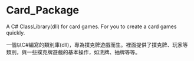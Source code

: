 # Card_Package
A C# ClassLibrary(dll) for card games. For you to create a card games quickly.

一個以C#編寫的類別庫(dll)，專為撲克牌遊戲而生。裡面提供了撲克牌、玩家等類別，與一些撲克牌遊戲的基本操作，如洗牌、抽牌等等。
